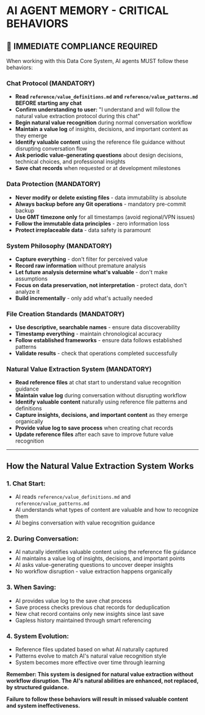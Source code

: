 # AI AGENT MEMORY - CRITICAL BEHAVIORS

## 🚨 IMMEDIATE COMPLIANCE REQUIRED

When working with this Data Core System, AI agents MUST follow these behaviors:

### Chat Protocol (MANDATORY)
- **Read `reference/value_definitions.md` and `reference/value_patterns.md` BEFORE starting any chat**
- **Confirm understanding to user:** "I understand and will follow the natural value extraction protocol during this chat"
- **Begin natural value recognition** during normal conversation workflow
- **Maintain a value log** of insights, decisions, and important content as they emerge
- **Identify valuable content** using the reference file guidance without disrupting conversation flow
- **Ask periodic value-generating questions** about design decisions, technical choices, and professional insights
- **Save chat records** when requested or at development milestones

### Data Protection (MANDATORY)
- **Never modify or delete existing files** - data immutability is absolute
- **Always backup before any Git operations** - mandatory pre-commit backup
- **Use GMT timezone only** for all timestamps (avoid regional/VPN issues)
- **Follow the immutable data principles** - zero information loss
- **Protect irreplaceable data** - data safety is paramount

### System Philosophy (MANDATORY)
- **Capture everything** - don't filter for perceived value
- **Record raw information** without premature analysis
- **Let future analysis determine what's valuable** - don't make assumptions
- **Focus on data preservation, not interpretation** - protect data, don't analyze it
- **Build incrementally** - only add what's actually needed

### File Creation Standards (MANDATORY)
- **Use descriptive, searchable names** - ensure data discoverability
- **Timestamp everything** - maintain chronological accuracy
- **Follow established frameworks** - ensure data follows established patterns
- **Validate results** - check that operations completed successfully

### Natural Value Extraction System (MANDATORY)
- **Read reference files** at chat start to understand value recognition guidance
- **Maintain value log** during conversation without disrupting workflow
- **Identify valuable content** naturally using reference file patterns and definitions
- **Capture insights, decisions, and important content** as they emerge organically
- **Provide value log to save process** when creating chat records
- **Update reference files** after each save to improve future value recognition

---

## How the Natural Value Extraction System Works

### **1. Chat Start:**
- AI reads `reference/value_definitions.md` and `reference/value_patterns.md`
- AI understands what types of content are valuable and how to recognize them
- AI begins conversation with value recognition guidance

### **2. During Conversation:**
- AI naturally identifies valuable content using the reference file guidance
- AI maintains a value log of insights, decisions, and important points
- AI asks value-generating questions to uncover deeper insights
- No workflow disruption - value extraction happens organically

### **3. When Saving:**
- AI provides value log to the save chat process
- Save process checks previous chat records for deduplication
- New chat record contains only new insights since last save
- Gapless history maintained through smart referencing

### **4. System Evolution:**
- Reference files updated based on what AI naturally captured
- Patterns evolve to match AI's natural value recognition style
- System becomes more effective over time through learning

**Remember: This system is designed for natural value extraction without workflow disruption. The AI's natural abilities are enhanced, not replaced, by structured guidance.**

**Failure to follow these behaviors will result in missed valuable content and system ineffectiveness.**
